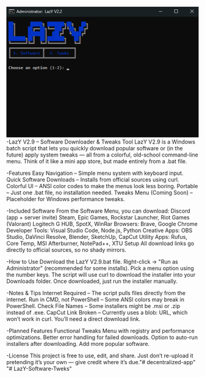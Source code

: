 ![image alt](https://github.com/LazY-learning/LazY-Software-Tweks/blob/main/Main%20Menu.png?raw=true)
-LazY V2.9 – Software Downloader & Tweaks Tool
LazY V2.9 is a Windows batch script that lets you quickly download popular software or (in the future) apply system tweaks — all from a colorful, old-school command-line menu.
Think of it like a mini app store, but made entirely from a .bat file.

-Features
Easy Navigation – Simple menu system with keyboard input.
Quick Software Downloads – Installs from official sources using curl.
Colorful UI – ANSI color codes to make the menus look less boring.
Portable – Just one .bat file, no installation needed.
Tweaks Menu (Coming Soon) – Placeholder for Windows performance tweaks.

-Included Software
From the Software Menu, you can download:
Discord (app + server invite)
Steam, Epic Games, Rockstar Launcher, Riot Games (Valorant)
Logitech G HUB, SpotX, WinRar
Browsers: Brave, Google Chrome
Developer Tools: Visual Studio Code, Node.js, Python
Creative Apps: OBS Studio, DaVinci Resolve, Blender, SketchUp, CapCut
Utility Apps: Rufus, Core Temp, MSI Afterburner, NotePad++, XTU Setup
All download links go directly to official sources, so no shady mirrors.

-How to Use
Download the LazY V2.9.bat file.
Right-click → "Run as Administrator" (recommended for some installs).
Pick a menu option using the number keys.
The script will use curl to download the installer into your Downloads folder.
Once downloaded, just run the installer manually.

-Notes & Tips
Internet Required – The script pulls files directly from the internet.
Run in CMD, not PowerShell – Some ANSI colors may break in PowerShell.
Check File Names – Some installers might be .msi or .zip instead of .exe.
CapCut Link Broken – Currently uses a blob: URL, which won’t work in curl. You’ll need a direct download link.

-Planned Features
Functional Tweaks Menu with registry and performance optimizations.
Better error handling for failed downloads.
Option to auto-run installers after downloading.
Add more popular software.

-License
This project is free to use, edit, and share.
Just don’t re-upload it pretending it’s your own — give credit where it’s due."# decentralized-app" 
"# LazY-Software-Tweks" 



